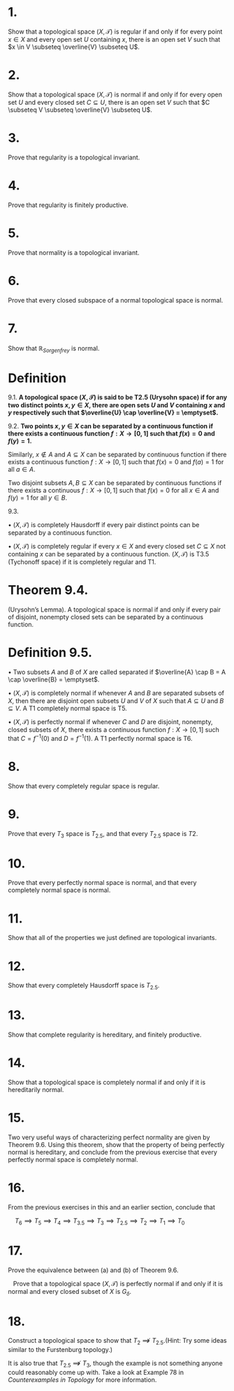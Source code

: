 # 1.
Show that a topological space $(X, \mathcal{T})$ is regular if and only if for every point $x \in X$ and every open set $U$ containing $x$, there is an open set $V$ such that $x \in V \subseteq \overline{V} \subseteq U$.

  

# 2.
Show that a topological space $(X, \mathcal{T})$ is normal if and only if for every open set $U$ and every closed set $C \subseteq U$, there is an open set $V$ such that $C \subseteq V \subseteq \overline{V} \subseteq U$.

  

# 3.
Prove that regularity is a topological invariant.

  

# 4. 
Prove that regularity is finitely productive.

  

# 5.
Prove that normality is a topological invariant.

  

# 6.
Prove that every closed subspace of a normal topological space is normal.

  

# 7. 
Show that $\mathbb{R}_{Sorgenfrey}$ is normal.

  

# Definition
9.1. **A topological space $(X, \mathcal{T})$ is said to be T2.5 (Urysohn space) if for any two distinct points $x, y \in X$, there are open sets $U$ and $V$ containing $x$ and $y$ respectively such that $\overline{U} \cap \overline{V} = \emptyset$.**

  

9.2. **Two points $x, y \in X$ can be separated by a continuous function if there exists a continuous function $f : X \to [0, 1]$ such that $f(x) = 0$ and $f(y) = 1$.**

Similarly, $x \notin A$ and $A \subseteq X$ can be separated by continuous function if there exists a continuous function $f : X \to [0, 1]$ such that $f(x) = 0$ and $f(a) = 1$ for all $a \in A$.

Two disjoint subsets $A, B \subseteq X$ can be separated by continuous functions if there exists a continuous $f : X \to [0, 1]$ such that $f(x) = 0$ for all $x \in A$ and $f(y) = 1$ for all $y \in B$.

  
9.3.

• $(X, \mathcal{T})$ is completely Hausdorff if every pair distinct points can be separated by a continuous function.

• $(X, \mathcal{T})$ is completely regular if every $x \in X$ and every closed set $C \subseteq X$ not containing $x$ can be separated by a continuous function. $(X, \mathcal{T})$ is T3.5 (Tychonoff space) if it is completely regular and T1.

  

# Theorem 9.4.
(Urysohn’s Lemma). A topological space is normal if and only if every pair of disjoint, nonempty closed sets can be separated by a continuous function.

  

# Definition 9.5.

• Two subsets $A$ and $B$ of $X$ are called separated if $\overline{A} \cap B = A \cap \overline{B} = \emptyset$.

• $(X, \mathcal{T})$ is completely normal if whenever $A$ and $B$ are separated subsets of $X$, then there are disjoint open subsets $U$ and $V$ of $X$ such that $A \subseteq U$ and $B \subseteq V$. A T1 completely normal space is T5.

• $(X, \mathcal{T})$ is perfectly normal if whenever $C$ and $D$ are disjoint, nonempty, closed subsets of $X$, there exists a continuous function $f : X \to [0, 1]$ such that $C = f^{-1}(0)$ and $D = f^{-1}(1)$. A T1 perfectly normal space is T6.

# 8.
Show that every completely regular space is regular.

  

# 9.
Prove that every $T_3$ space is $T_{2.5}$, and that every $T_{2.5}$ space is $T2$.

  

# 10.
Prove that every perfectly normal space is normal, and that every completely normal space is normal.

  

# 11.
Show that all of the properties we just defined are topological invariants.

  

# 12.
Show that every completely Hausdorff space is $T_{2.5}$.

  

# 13.
Show that complete regularity is hereditary, and finitely productive.

  

# 14.
Show that a topological space is completely normal if and only if it is hereditarily normal.

  

# 15. 
Two very useful ways of characterizing perfect normality are given by Theorem 9.6. Using this theorem, show that the property of being perfectly normal is hereditary, and conclude from the previous exercise that every perfectly normal space is completely normal.

  

# 16.
From the previous exercises in this and an earlier section, conclude that

    $T_6 \implies T_5 \implies T_4 \implies T_{3.5} \implies T_3 \implies T_{2.5} \implies T_2 \implies T_1 \implies T_0$

  

# 17.
Prove the equivalence between (a) and (b) of Theorem 9.6.

   Prove that a topological space $(X, \mathcal{T})$ is perfectly normal if and only if it is normal and every closed subset of $X$ is $G_\delta$.

  

# 18.
Construct a topological space to show that $T_2$ $\not\implies$ $T_{2.5}$.(Hint: Try some ideas similar to the Furstenburg topology.)

  It is  also true that $T_{2.5}$ $\not\implies$ $T_3$, though the example is not something anyone could reasonably come up with. Take a look at Example 78 in *Counterexamples in Topology* for more information.

